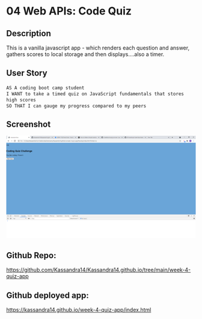 # 04 Web APIs: Code Quiz


## Description

This is a vanilla javascript app - which renders each question and answer, gathers scores to local storage and then displays....also a timer.  

## User Story

```
AS A coding boot camp student
I WANT to take a timed quiz on JavaScript fundamentals that stores high scores
SO THAT I can gauge my progress compared to my peers
```

## Screenshot

![](2021-05-31-13-05-36.png)

## Github Repo:

https://github.com/Kassandra14/Kassandra14.github.io/tree/main/week-4-quiz-app

## Github deployed app:

https://kassandra14.github.io/week-4-quiz-app/index.html